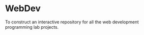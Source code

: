 # WebDev
To construct an interactive repository for all the web development programming lab projects.

